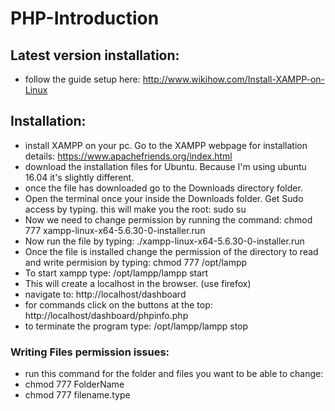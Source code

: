 # PHP-Introduction
## Latest version installation: 
* follow the guide setup here: http://www.wikihow.com/Install-XAMPP-on-Linux


## Installation:
* install XAMPP on your pc. Go to the XAMPP webpage for installation details: https://www.apachefriends.org/index.html
* download the installation files for Ubuntu. Because I'm using ubuntu 16.04 it's slightly different.
* once the file has downloaded go to the Downloads directory folder.
* Open the terminal once your inside the Downloads folder. Get Sudo access by typing. this will make you the root: sudo su
* Now we need to change permission by running the command: chmod 777 xampp-linux-x64-5.6.30-0-installer.run
* Now run the file by typing: ./xampp-linux-x64-5.6.30-0-installer.run
* Once the file is installed change the permission of the directory to read and write permision by typing: chmod 777 /opt/lampp
* To start xampp type: /opt/lampp/lampp start
* This will create a localhost in the browser. (use firefox)
* navigate to: http://localhost/dashboard
* for commands click on the buttons at the top: http://localhost/dashboard/phpinfo.php
* to terminate the program type: /opt/lampp/lampp stop

### Writing Files permission issues:
* run this command for the folder and files you want to be able to change:
* chmod 777 FolderName
* chmod 777 filename.type
